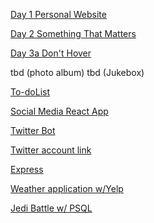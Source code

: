 [Day 1 Personal Website](https://github.com/Yasmeenerm/cuny2x/tree/master/Bootcamp/Assignment%201)

[Day 2 Something That Matters](https://github.com/Yasmeenerm/cuny2x/tree/master/Bootcamp/Assignment_2)

[Day 3a Don't Hover](https://github.com/Yasmeenerm/cuny2x/tree/master/Bootcamp/Assignment_3)

tbd (photo album)
tbd (Jukebox)

[To-doList](https://github.com/Yasmeenerm/cuny2x/tree/master/Bootcamp/to_doList)

[Social Media React App](https://github.com/Yasmeenerm/Tweeter)

[Twitter Bot](https://github.com/Yasmeenerm/cuny2x/tree/master/Bootcamp/twitter)


[Twitter account link](https://twitter.com/_forgottenWar)


[Express](https://github.com/Yasmeenerm/cuny2x/tree/master/Bootcamp/backend)


[Weather application w/Yelp](https://github.com/Yasmeenerm/cuny2x/tree/master/Bootcamp/weather-app)


[Jedi Battle w/ PSQL](https://github.com/Yasmeenerm/cuny2x/tree/master/Bootcamp/starwarsPSQL)



